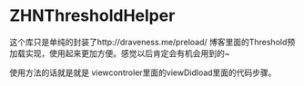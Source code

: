 # ZHNThresholdHelper
这个库只是单纯的封装了http://draveness.me/preload/ 博客里面的Threshold预加载实现，使用起来更加方便。感觉以后肯定会有机会用到的~

使用方法的话就是就是 viewcontroler里面的viewDidload里面的代码步骤。
